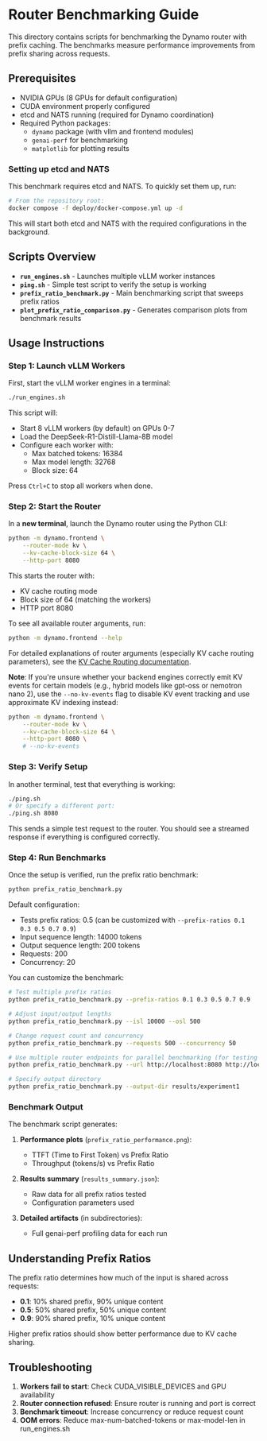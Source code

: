# Router Benchmarking Guide

This directory contains scripts for benchmarking the Dynamo router with prefix caching. The benchmarks measure performance improvements from prefix sharing across requests.

## Prerequisites

- NVIDIA GPUs (8 GPUs for default configuration)
- CUDA environment properly configured
- etcd and NATS running (required for Dynamo coordination)
- Required Python packages:
  - `dynamo` package (with vllm and frontend modules)
  - `genai-perf` for benchmarking
  - `matplotlib` for plotting results

### Setting up etcd and NATS

This benchmark requires etcd and NATS. To quickly set them up, run:

```bash
# From the repository root:
docker compose -f deploy/docker-compose.yml up -d
```

This will start both etcd and NATS with the required configurations in the background.

## Scripts Overview

- **`run_engines.sh`** - Launches multiple vLLM worker instances
- **`ping.sh`** - Simple test script to verify the setup is working
- **`prefix_ratio_benchmark.py`** - Main benchmarking script that sweeps prefix ratios
- **`plot_prefix_ratio_comparison.py`** - Generates comparison plots from benchmark results

## Usage Instructions

### Step 1: Launch vLLM Workers

First, start the vLLM worker engines in a terminal:

```bash
./run_engines.sh
```

This script will:
- Start 8 vLLM workers (by default) on GPUs 0-7
- Load the DeepSeek-R1-Distill-Llama-8B model
- Configure each worker with:
  - Max batched tokens: 16384
  - Max model length: 32768
  - Block size: 64

Press `Ctrl+C` to stop all workers when done.

### Step 2: Start the Router

In a **new terminal**, launch the Dynamo router using the Python CLI:

```bash
python -m dynamo.frontend \
    --router-mode kv \
    --kv-cache-block-size 64 \
    --http-port 8080
```

This starts the router with:
- KV cache routing mode
- Block size of 64 (matching the workers)
- HTTP port 8080

To see all available router arguments, run:
```bash
python -m dynamo.frontend --help
```

For detailed explanations of router arguments (especially KV cache routing parameters), see the [KV Cache Routing documentation](../../docs/architecture/kv_cache_routing.md).

**Note**: If you're unsure whether your backend engines correctly emit KV events for certain models (e.g., hybrid models like gpt-oss or nemotron nano 2), use the `--no-kv-events` flag to disable KV event tracking and use approximate KV indexing instead:

```bash
python -m dynamo.frontend \
    --router-mode kv \
    --kv-cache-block-size 64 \
    --http-port 8080 \
    # --no-kv-events
```

### Step 3: Verify Setup

In another terminal, test that everything is working:

```bash
./ping.sh
# Or specify a different port:
./ping.sh 8080
```

This sends a simple test request to the router. You should see a streamed response if everything is configured correctly.

### Step 4: Run Benchmarks

Once the setup is verified, run the prefix ratio benchmark:

```bash
python prefix_ratio_benchmark.py
```

Default configuration:
- Tests prefix ratios: 0.5 (can be customized with `--prefix-ratios 0.1 0.3 0.5 0.7 0.9`)
- Input sequence length: 14000 tokens
- Output sequence length: 200 tokens
- Requests: 200
- Concurrency: 20

You can customize the benchmark:

```bash
# Test multiple prefix ratios
python prefix_ratio_benchmark.py --prefix-ratios 0.1 0.3 0.5 0.7 0.9

# Adjust input/output lengths
python prefix_ratio_benchmark.py --isl 10000 --osl 500

# Change request count and concurrency
python prefix_ratio_benchmark.py --requests 500 --concurrency 50

# Use multiple router endpoints for parallel benchmarking (for testing multiple Router replicas)
python prefix_ratio_benchmark.py --url http://localhost:8080 http://localhost:8081

# Specify output directory
python prefix_ratio_benchmark.py --output-dir results/experiment1
```

### Benchmark Output

The benchmark script generates:

1. **Performance plots** (`prefix_ratio_performance.png`):
   - TTFT (Time to First Token) vs Prefix Ratio
   - Throughput (tokens/s) vs Prefix Ratio

2. **Results summary** (`results_summary.json`):
   - Raw data for all prefix ratios tested
   - Configuration parameters used

3. **Detailed artifacts** (in subdirectories):
   - Full genai-perf profiling data for each run

## Understanding Prefix Ratios

The prefix ratio determines how much of the input is shared across requests:
- **0.1**: 10% shared prefix, 90% unique content
- **0.5**: 50% shared prefix, 50% unique content
- **0.9**: 90% shared prefix, 10% unique content

Higher prefix ratios should show better performance due to KV cache sharing.

## Troubleshooting

1. **Workers fail to start**: Check CUDA_VISIBLE_DEVICES and GPU availability
2. **Router connection refused**: Ensure router is running and port is correct
3. **Benchmark timeout**: Increase concurrency or reduce request count
4. **OOM errors**: Reduce max-num-batched-tokens or max-model-len in run_engines.sh
